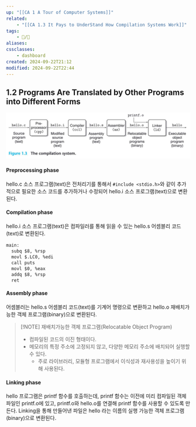 ```yaml
---
up: "[[CA 1 A Tour of Computer Systems]]"
related:
    - "[[CA 1.3 It Pays to UnderStand How Compilation Systems Work]]"
tags:
    - 📝/🌱️
aliases:
cssclasses:
    - dashboard
created: 2024-09-22T21:12
modified: 2024-09-22T22:44
---
```


## 1.2 Programs Are Translated by Other Programs into Different Forms

![alt text](<../Assets/Computer_Architecture/CA 1. A Tour of Computer Systems-1726993752388.jpeg>)

#### Preprocessing phase

hello.c 소스 프로그램(text)은 전처리기를 통해서 `#include <stdio.h>`와 같이 추가적으로 필요한 소스 코드를 추가하거나 수정되어 hello.i 소스 프로그램(text)으로 변환된다.

#### Compilation phase

hello.i 소스 프로그램(text)은 컴파일러를 통해 읽을 수 있는 hello.s 어셈블리 코드(text)로 변환된다.

```assambly
main:
  subq $8, %rsp
  movl $.LC0, %edi
  call puts
  movl $0, %eax
  addq $8, %rsp
  ret
```

#### Assembly phase

어셈블러는 hello.s 어셈블리 코드(text)를 기계어 명령으로 변환하고 hello.o 재배치가능한 객체 프로그램(binary)으로 변환된다.

> [!NOTE] 재배치가능한 객체 프로그램(Relocatable Object Program)
>
> -   컴파일된 코드의 이진 형태이다.
> -   메모리의 특정 주소에 고정되지 않고, 다양한 메모리 주소에 배치되어 실행할 수 있다.
>     -   주로 라이브러리, 모듈형 프로그램에서 이식성과 재사용성을 높이기 위해 사용된다.

#### Linking phase

hello 프로그램은 printf 함수를 호출하는데, printf 함수는 이전에 미리 컴파일된 객체 파일인 printf.o에 있고, printf.o와 hello.o를 연결해 printf 함수를 사용할 수 있도록 만든다. Linking을 통해 만들어낸 파일은 hello 라는 이름의 실행 가능한 객체 프로그램(binary)으로 변환된다.
